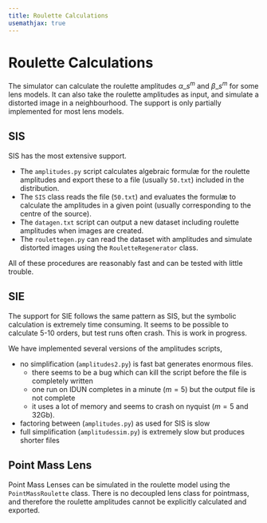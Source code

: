 ```yaml
---
title: Roulette Calculations
usemathjax: true
---
```


# Roulette Calculations

The simulator can calculate the roulette amplitudes $\alpha\_s^m$ and
$\beta\_s^m$ for some lens models.  It can also take the roulette amplitudes
as input, and simulate a distorted image in a neighbourhood.
The support is only partially implemented for most lens models.


## SIS

SIS has the most extensive support.  

+ The `amplitudes.py` script calculates algebraic formulæ for the roulette
  amplitudes and export these to a file (usually `50.txt`) included in the distribution.
+ The `SIS` class reads the file (`50.txt`) and evaluates the formulæ to calculate the
  amplitudes in a given point (usually corresponding to the centre of the source).
+ The `datagen.txt` script can output a new dataset including roulette amplitudes
  when images are created.
+ The `roulettegen.py` can read the dataset with amplitudes and simulate distorted images
  using the `RouletteRegenerator` class.

All of these procedures are reasonably fast and can be tested with little trouble.

## SIE

The support for SIE follows the same pattern as SIS, but the symbolic calculation is
extremely time consuming.  It seems to be possible to calculate 5-10 orders, but test
runs often crash.  This is work in progress.

We have implemented several versions of the amplitudes scripts,
+ no simplification (`amplitudes2.py`) is fast bat generates enormous files.
    + there seems to be a bug which can kill the script before the file is completely written
    + one run on IDUN completes in a minute ($m=5$) but the output file is not complete
    + it uses a lot of memory and seems to crash on nyquist ($m=5$ and 32Gb).
+ factoring between (`amplitudes.py`) as used for SIS is slow
+ full simplification (`amplitudessim.py`) is extremely slow but produces shorter files

## Point Mass Lens

Point Mass Lenses can be simulated in the roulette model using the 
`PointMassRoulette` class.
There is no decoupled lens class for pointmass, and therefore
the roulette amplitudes cannot be explicitly calculated and exported.



